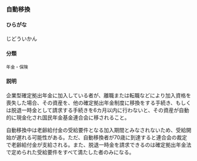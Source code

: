<div style="display:none;">

## [あ行](securities-terms?id=あ行)
## [か行](securities-terms?id=か行)
## [さ行](securities-terms?id=さ行)

</div>

### 自動移換

#### ひらがな

じどういかん

#### 分類

`年金・保険`

#### 説明

企業型確定拠出年金に加入している者が、離職または転職などにより加入資格を喪失した場合、その資産を、他の確定拠出年金制度に移換をする手続き、もしくは脱退一時金として請求する手続きを6カ月以内に行わないと、その資産が自動的に現金化され国民年金基金連合会に移されること。
 
自動移換中は老齢給付金の受給要件となる加入期間とみなされないため、受給開始が遅れる可能性がある。ただ、自動移換者が70歳に到達すると連合会の裁定で老齢給付金が支給される。また、脱退一時金を請求できるのは確定拠出年金法で定められた受給要件をすべて満たした者のみになる。

<div style="display:none;">

## [た行](securities-terms?id=た行)
## [な行](securities-terms?id=な行)
## [は行](securities-terms?id=は行)
## [ま行](securities-terms?id=ま行)
## [や行](securities-terms?id=や行)
## [ら行](securities-terms?id=ら行)
## [わ行](securities-terms?id=わ行)
## [英数字・記号](securities-terms?id=英数字・記号)

</div>

